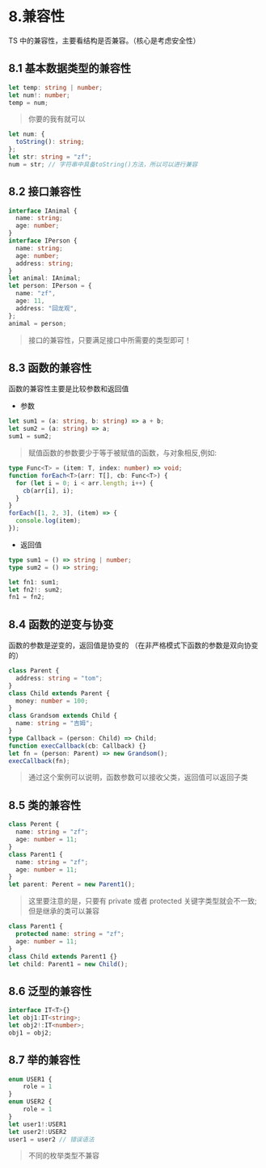 # 8.兼容性

TS 中的兼容性，主要看结构是否兼容。（核心是考虑安全性）

## 8.1 基本数据类型的兼容性

```ts
let temp: string | number;
let num!: number;
temp = num;
```

> 你要的我有就可以

```ts
let num: {
  toString(): string;
};
let str: string = "zf";
num = str; // 字符串中具备toString()方法，所以可以进行兼容
```

## 8.2 接口兼容性

```ts
interface IAnimal {
  name: string;
  age: number;
}
interface IPerson {
  name: string;
  age: number;
  address: string;
}
let animal: IAnimal;
let person: IPerson = {
  name: "zf",
  age: 11,
  address: "回龙观",
};
animal = person;
```

> 接口的兼容性，只要满足接口中所需要的类型即可！

## 8.3 函数的兼容性

函数的兼容性主要是比较参数和返回值

- 参数

```ts
let sum1 = (a: string, b: string) => a + b;
let sum2 = (a: string) => a;
sum1 = sum2;
```

> 赋值函数的参数要少于等于被赋值的函数，与对象相反,例如:

```ts
type Func<T> = (item: T, index: number) => void;
function forEach<T>(arr: T[], cb: Func<T>) {
  for (let i = 0; i < arr.length; i++) {
    cb(arr[i], i);
  }
}
forEach([1, 2, 3], (item) => {
  console.log(item);
});
```

- 返回值

```ts
type sum1 = () => string | number;
type sum2 = () => string;

let fn1: sum1;
let fn2!: sum2;
fn1 = fn2;
```

## 8.4 函数的逆变与协变

函数的参数是逆变的，返回值是协变的 （在非严格模式下函数的参数是双向协变的）

```ts
class Parent {
  address: string = "tom";
}
class Child extends Parent {
  money: number = 100;
}
class Grandsom extends Child {
  name: string = "吉姆";
}
type Callback = (person: Child) => Child;
function execCallback(cb: Callback) {}
let fn = (person: Parent) => new Grandsom();
execCallback(fn);
```

> 通过这个案例可以说明，函数参数可以接收父类，返回值可以返回子类

## 8.5 类的兼容性

```ts
class Perent {
  name: string = "zf";
  age: number = 11;
}
class Parent1 {
  name: string = "zf";
  age: number = 11;
}
let parent: Perent = new Parent1();
```

> 这里要注意的是，只要有 private 或者 protected 关键字类型就会不一致;但是继承的类可以兼容

```ts
class Parent1 {
  protected name: string = "zf";
  age: number = 11;
}
class Child extends Parent1 {}
let child: Parent1 = new Child();
```

## 8.6 泛型的兼容性

```ts
interface IT<T>{}
let obj1:IT<string>;
let obj2!:IT<number>;
obj1 = obj2;
```


## 8.7 举的兼容性

```ts
enum USER1 {
    role = 1
}
enum USER2 {
    role = 1
}
let user1!:USER1
let user2!:USER2
user1 = user2 // 错误语法
```

> 不同的枚举类型不兼容



